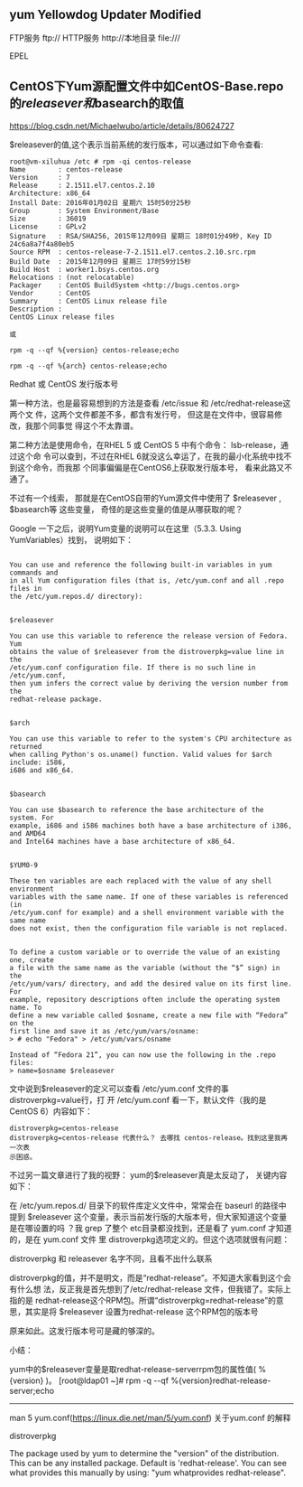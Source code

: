 
## yum Yellowdog Updater Modified

FTP服务     ftp:// HTTP服务    http://本地目录    file:///


EPEL 





##



## CentOS下Yum源配置文件中如CentOS-Base.repo的$releasever和$basearch的取值

https://blog.csdn.net/Michaelwubo/article/details/80624727


$releasever的值,这个表示当前系统的发行版本，可以通过如下命令查看:

``` 
root@vm-xiluhua /etc # rpm -qi centos-release
Name        : centos-release
Version     : 7
Release     : 2.1511.el7.centos.2.10
Architecture: x86_64
Install Date: 2016年01月02日 星期六 15时50分25秒
Group       : System Environment/Base
Size        : 36019
License     : GPLv2
Signature   : RSA/SHA256, 2015年12月09日 星期三 18时01分49秒, Key ID
24c6a8a7f4a80eb5
Source RPM  : centos-release-7-2.1511.el7.centos.2.10.src.rpm
Build Date  : 2015年12月09日 星期三 17时59分15秒
Build Host  : worker1.bsys.centos.org
Relocations : (not relocatable)
Packager    : CentOS BuildSystem <http://bugs.centos.org>
Vendor      : CentOS
Summary     : CentOS Linux release file
Description :
CentOS Linux release files

或

rpm -q --qf %{version} centos-release;echo

rpm -q --qf %{arch} centos-release;echo
```



Redhat 或 CentOS 发行版本号

第一种方法，也是最容易想到的方法是查看 /etc/issue 和 /etc/redhat-release这两个文
件，这两个文件都差不多，都含有发行号， 但这是在文件中，很容易修改，我那个同事觉
得这个不太靠谱。

第二种方法是使用命令，在RHEL 5 或 CentOS 5 中有个命令： lsb-release，通过这个命
令可以查到，不过在RHEL 6就没这么幸运了，在我的最小化系统中找不到这个命令，而我那
个同事偏偏是在CentOS6上获取发行版本号， 看来此路又不通了。

不过有一个线索， 那就是在CentOS自带的Yum源文件中使用了 $releasever , $basearch等
这些变量， 奇怪的是这些变量的值是从哪获取的呢？

Google 一下之后，说明Yum变量的说明可以在这里（5.3.3. Using YumVariables）找到，
说明如下：

``` 5.3.3. Using Yum Variables

You can use and reference the following built-in variables in yum commands and
in all Yum configuration files (that is, /etc/yum.conf and all .repo files in
the /etc/yum.repos.d/ directory):


$releasever

You can use this variable to reference the release version of Fedora. Yum
obtains the value of $releasever from the distroverpkg=value line in the
/etc/yum.conf configuration file. If there is no such line in /etc/yum.conf,
then yum infers the correct value by deriving the version number from the
redhat-release package.


$arch

You can use this variable to refer to the system's CPU architecture as returned
when calling Python's os.uname() function. Valid values for $arch include: i586,
i686 and x86_64.


$basearch

You can use $basearch to reference the base architecture of the system. For
example, i686 and i586 machines both have a base architecture of i386, and AMD64
and Intel64 machines have a base architecture of x86_64.


$YUM0-9

These ten variables are each replaced with the value of any shell environment
variables with the same name. If one of these variables is referenced (in
/etc/yum.conf for example) and a shell environment variable with the same name
does not exist, then the configuration file variable is not replaced.


To define a custom variable or to override the value of an existing one, create
a file with the same name as the variable (without the “$” sign) in the
/etc/yum/vars/ directory, and add the desired value on its first line.  For
example, repository descriptions often include the operating system name. To
define a new variable called $osname, create a new file with “Fedora” on the
first line and save it as /etc/yum/vars/osname:
> # echo "Fedora" > /etc/yum/vars/osname

Instead of “Fedora 21”, you can now use the following in the .repo files:
> name=$osname $releasever
```


文中说到$releasever的定义可以查看 /etc/yum.conf 文件的事distroverpkg=value行，打
开 /etc/yum.conf 看一下，默认文件（我的是CentOS 6）内容如下：

```
distroverpkg=centos-release
distroverpkg=centos-release 代表什么？ 去哪找 centos-release。找到这里我再一次表
示困惑。
```

不过另一篇文章进行了我的视野： yum的$releasever真是太反动了， 关键内容如下：

在 /etc/yum.repos.d/ 目录下的软件库定义文件中，常常会在 baseurl 的路径中提到
$releasever 这个变量，表示当前发行版的大版本号，但大家知道这个变量是在哪设置的吗
？我 grep 了整个 etc目录都没找到，还是看了 yum.conf 才知道的，是在 yum.conf 文件
里 distroverpkg选项定义的。但这个选项就很有问题：

distroverpkg 和 releasever 名字不同，且看不出什么联系

distroverpkg的值，并不是明文，而是“redhat-release”。不知道大家看到这个会有什么想
法，反正我是首先想到了/etc/redhat-release 文件，但我错了。实际上指的是
redhat-release这个RPM包。所谓“distroverpkg=redhat-release”的意思，其实是将
$releasever 设置为redhat-release 这个RPM包的版本号

原来如此。这发行版本号可是藏的够深的。

小结：

yum中的$releasever变量是取redhat-release-serverrpm包的属性值( %{version} )。
[root@ldap01 ~]# rpm -q --qf %{version}redhat-release-server;echo


---

man 5 yum.conf(https://linux.die.net/man/5/yum.conf) 关于yum.conf 的解释

distroverpkg 

The package used by yum to determine the "version" of the
distribution. This can be any installed package. Default is 'redhat-release'.
You can see what provides this manually by using: "yum whatprovides
redhat-release".

